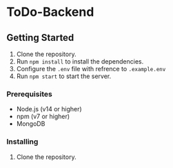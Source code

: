 # ToDo-Backend

## Getting Started

1. Clone the repository.
2. Run `npm install` to install the dependencies.
3. Configure the `.env` file with refrence to `.example.env`
4. Run `npm start` to start the server.

### Prerequisites

- Node.js (v14 or higher)
- npm (v7 or higher)
- MongoDB

### Installing

1. Clone the repository.
